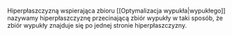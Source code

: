 Hiperpłaszczyzną wspierająca zbioru [[Optymalizacja wypukła|wypukłego]] nazywamy hiperpłaszczyznę przecinającą zbiór wypukły w taki sposób, że zbiór wypukły znajduje się po jednej stronie hiperpłaszczyzny. 